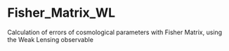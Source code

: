 # Fisher_Matrix_WL
Calculation of errors of cosmological parameters with Fisher Matrix, using the Weak Lensing observable
